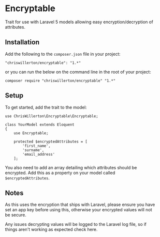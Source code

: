 # Encryptable
Trait for use with Laravel 5 models allowing easy encryption/decryption of attributes.


## Installation

Add the following to the `composer.json` file in your project:

    "chriswillerton/encryptable": "1.*"

or you can run the below on the command line in the root of your project:

    composer require "chriswillerton/encryptable" "1.*"


## Setup

To get started, add the trait to the model:

    use ChrisWillerton\Encryptable\Encryptable;

    class YourModel extends Eloquent
    {
        use Encryptable;

        protected $encryptedAttributes = [
            'first_name',
            'surname',
            'email_address'
        ];

You also need to add an array detailing which attributes should be encrypted. Add this as a property on your model called `$encryptedAttributes`.


## Notes

As this uses the encryption that ships with Laravel, please ensure you have set an app key before using this, otherwise your encrypted values will not be secure.

Any issues decrypting values will be logged to the Laravel log file, so if things aren't working as expected check here.

